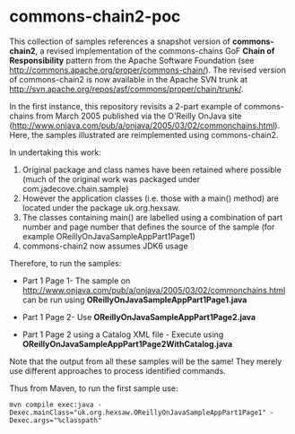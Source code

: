 commons-chain2-poc
==================

This collection of samples references a snapshot version of **commons-chain2**, a revised implementation of 
the commons-chains GoF **Chain of Responsibility** pattern from the Apache Software Foundation (see http://commons.apache.org/proper/commons-chain/). 
The revised version of commons-chain2 is now available in the Apache SVN trunk at http://svn.apache.org/repos/asf/commons/proper/chain/trunk/. 

In the first instance, this repository revisits a 2-part example of commons-chains from March 2005  published via 
the O'Reilly OnJava site (http://www.onjava.com/pub/a/onjava/2005/03/02/commonchains.html). Here, the samples illustrated
are reimplemented using commons-chain2. 

In undertaking this work:

1. Original package and class names have been retained where possible (much of the original work was packaged under com.jadecove.chain.sample)
2. However the application classes (i.e. those with a main() method) are located under the package uk.org.hexsaw.
3. The classes containing main() are labelled using a combination of part number and page number that defines the source of the sample (for example OReillyOnJavaSampleAppPart1Page1)
4. commons-chain2 now assumes JDK6 usage

Therefore, to run the samples:

* Part 1 Page 1- The sample on http://www.onjava.com/pub/a/onjava/2005/03/02/commonchains.html can be run using **OReillyOnJavaSampleAppPart1Page1.java**

* Part 1 Page 2- Use **OReillyOnJavaSampleAppPart1Page2.java**

* Part 1 Page 2 using a Catalog XML file - Execute using **OReillyOnJavaSampleAppPart1Page2WithCatalog.java**

Note that the output from all these samples will be the same! They merely use different approaches to process identified commands.

Thus from Maven, to run the first sample use:

	mvn compile exec:java -Dexec.mainClass="uk.org.hexsaw.OReillyOnJavaSampleAppPart1Page1" -Dexec.args="%classpath"